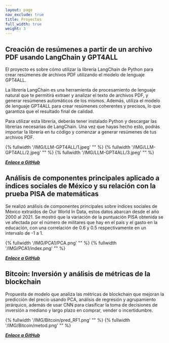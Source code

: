 ```yaml
---
layout: page
nav_exclude: true
title: Proyectos
full_width: true
weight: 3
---
```


## Creación de resúmenes a partir de un archivo PDF usando LangChain y GPT4ALL

El proyecto es sobre cómo utilizar la librería LangChain de Python para crear resúmenes de archivos PDF utilizando el modelo de lenguaje GPT4ALL.

La librería LangChain es una herramienta de procesamiento de lenguaje natural que te permitirá extraer y analizar el texto de archivos PDF, y generar resúmenes automáticos de los mismos. Además, utiliza el modelo de lenguaje GPT4ALL para crear resúmenes coherentes y precisos, lo que garantiza que el resultado final de calidad.

Para utilizar esta librería, deberás tener instalado Python y descargar las librerias necesarias de LangChain. Una vez que hayas hecho esto, podrás importar la librería en tu código y comenzar a generar resúmenes de tus archivos PDF.

{% fullwidth '/IMG/LLM-GPT4ALL/1.jpeg' "" %}
{% fullwidth '/IMG/LLM-GPT4ALL/2.jpeg' "" %}
{% fullwidth '/IMG/LLM-GPT4ALL/3.jpeg' "" %}

[_**Enlace a GitHub**_](https://github.com/sacbegg/SummaryLLM)

## Análisis de componentes principales aplicado a índices sociales de México y su relación con la prueba PISA de matemáticas

Se realizó análisis de componentes principales sobre índices sociales de México extraídos de Our World In Data, estos datos abarcan desde el año 2000 al 2021. Se mostró que la variación de la puntuación PISA obtenida se ve afectada por el número de militares que hay en el país y el gasto en la educación, con una correlación de 0.6 y 0.5 respectivamente en un intervalo de -1 a 1.

{% fullwidth '/IMG/PCA1/PCA.png' "" %}
{% fullwidth '/IMG/PCA1/index.png' "" %}

[_**Enlace a GitHub**_](https://github.com/sacbegg/PCA-sobre-datos-sociales-Mexico)


## Bitcoin: Inversión y análisis de métricas de la blockchain

Propuesta de modelo que analiza las métricas de blockchain que mejoran la predicción del precio usando PCA, análisis de regresión y agrupamiento jerárquico, además de usar CNN para clasificar la toma de decisiones de inversión a mediano y largo plazo en comprar, vender o incertidumbre.

{% fullwidth '/IMG/Bitcoin/pred_RF1.png' "" %}
{% fullwidth '/IMG/Bitcoin/metod.png' "" %}


[_**Enlace a GitHub**_](https://github.com/sacbegg/Data-science-algorithm-thesis-bitcoin)

